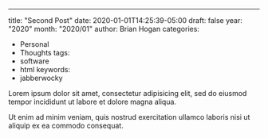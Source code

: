 ---
title: "Second Post"
date: 2020-01-01T14:25:39-05:00
draft: false
year: "2020"
month: "2020/01"
author: Brian Hogan
categories:
- Personal
- Thoughts
tags:
- software
- html
keywords:
- jabberwocky


Lorem ipsum dolor sit amet, consectetur adipisicing elit, sed do eiusmod tempor incididunt ut labore et dolore magna aliqua. 

<!--more-->

Ut enim ad minim veniam, quis nostrud exercitation ullamco laboris nisi ut aliquip ex ea commodo consequat. 

